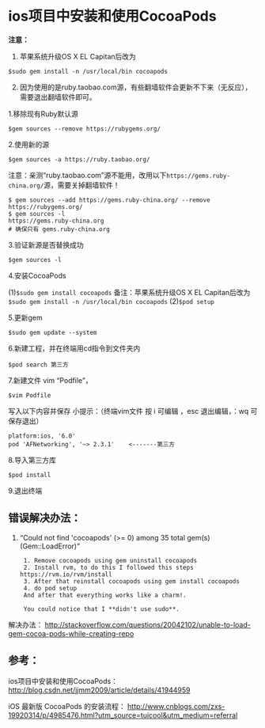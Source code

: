 # ios项目中安装和使用CocoaPods

**注意：**
1. 苹果系统升级OS X EL Capitan后改为
```
$sudo gem install -n /usr/local/bin cocoapods
```
2. 因为使用的是ruby.taobao.com源，有些翻墙软件会更新不下来（无反应），需要退出翻墙软件即可。

1.移除现有Ruby默认源
```
$gem sources --remove https://rubygems.org/
```

2.使用新的源
```
$gem sources -a https://ruby.taobao.org/
```  
注意：亲测“ruby.taobao.com”源不能用，改用以下```https://gems.ruby-china.org/```源，需要关掉翻墙软件！

    $ gem sources --add https://gems.ruby-china.org/ --remove https://rubygems.org/
    $ gem sources -l
    https://gems.ruby-china.org
    # 确保只有 gems.ruby-china.org



3.验证新源是否替换成功
```
$gem sources -l
```
4.安装CocoaPods

(1)```$sudo gem install cocoapods``` 备注：苹果系统升级OS X EL Capitan后改为```$sudo gem install -n /usr/local/bin cocoapods```
(2)```$pod setup```

5.更新gem
```
$sudo gem update --system
```
6.新建工程，并在终端用cd指令到文件夹内
```
$pod search 第三方
```
7.新建文件 vim “Podfile”，
``` 
$vim Podfile
 ```
写入以下内容并保存 小提示：（终端vim文件 按 i 可编辑 ，esc 退出编辑，：wq  可保存退出）
``` 
platform:ios, '6.0'   
pod 'AFNetworking', '~> 2.3.1'    <-------第三方
```
8.导入第三方库
```
$pod install
```
9.退出终端



## 错误解决办法：

1. “Could not find 'cocoapods' (>= 0) among 35 total gem(s) (Gem::LoadError)”

        1. Remove cocoapods using gem uninstall cocoapods
        2. Install rvm, to do this I followed this steps https://rvm.io/rvm/install
        3. After that reinstall cocoapods using gem install cocoapods
        4. do pod setup
        And after that everything works like a charm!.

        You could notice that I **didn't use sudo**.



解决办法： http://stackoverflow.com/questions/20042102/unable-to-load-gem-cocoa-pods-while-creating-repo



## 参考：
ios项目中安装和使用CocoaPods： http://blog.csdn.net/jjmm2009/article/details/41944959

iOS 最新版 CocoaPods 的安装流程： http://www.cnblogs.com/zxs-19920314/p/4985476.html?utm_source=tuicool&utm_medium=referral
